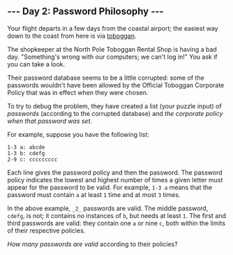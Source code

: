 ﻿## --- Day 2: Password Philosophy ---

Your flight departs in a few days from the coastal airport; the easiest way down to the coast from here is via  [toboggan](https://en.wikipedia.org/wiki/Toboggan).

The shopkeeper at the North Pole Toboggan Rental Shop is having a bad day. "Something's wrong with our computers; we can't log in!" You ask if you can take a look.

Their password database seems to be a little corrupted: some of the passwords wouldn't have been allowed by the  Official Toboggan Corporate Policy  that was in effect when they were chosen.

To try to debug the problem, they have created a list (your puzzle input) of  _passwords_  (according to the corrupted database) and  _the corporate policy when that password was set_.

For example, suppose you have the following list:

```
1-3 a: abcde
1-3 b: cdefg
2-9 c: ccccccccc

```

Each line gives the password policy and then the password. The password policy indicates the lowest and highest number of times a given letter must appear for the password to be valid. For example,  `1-3 a`  means that the password must contain  `a`  at least  `1`  time and at most  `3`  times.

In the above example,  `_2_`  passwords are valid. The middle password,  `cdefg`, is not; it contains no instances of  `b`, but needs at least  `1`. The first and third passwords are valid: they contain one  `a`  or nine  `c`, both within the limits of their respective policies.

_How many passwords are valid_  according to their policies?